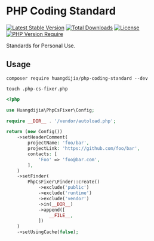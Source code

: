 # PHP Coding Standard

[![Latest Stable Version](https://poser.pugx.org/huangdijia/php-coding-standard/v)](//packagist.org/packages/huangdijia/php-coding-standard)
[![Total Downloads](https://poser.pugx.org/huangdijia/php-coding-standard/downloads)](//packagist.org/packages/huangdijia/php-coding-standard)
[![License](https://poser.pugx.org/huangdijia/php-coding-standard/license)](//packagist.org/packages/huangdijia/php-coding-standard)
[![PHP Version Require](https://poser.pugx.org/huangdijia/php-coding-standard/require/php)](//packagist.org/packages/huangdijia/php-coding-standard)

Standards for Personal Use.

## Usage

```shell
composer require huangdijia/php-coding-standard --dev
```

```shell
touch .php-cs-fixer.php
```

```php
<?php

use Huangdijia\PhpCsFixer\Config;

require __DIR__ . '/vendor/autoload.php';

return (new Config())
    ->setHeaderComment(
        projectName: 'foo/bar',
        projectLink: 'https://github.com/foo/bar',
        contacts: [
            'Foo' => 'foo@bar.com',
        ],
    )
    ->setFinder(
        PhpCsFixer\Finder::create()
            ->exclude('public')
            ->exclude('runtime')
            ->exclude('vendor')
            ->in(__DIR__)
            ->append([
                __FILE__,
            ])
    )
    ->setUsingCache(false);

```
